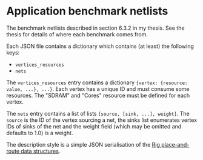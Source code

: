Application benchmark netlists
==============================

The benchmark netlists described in section 6.3.2 in my thesis. See the thesis
for details of where each benchmark comes from.

Each JSON file contains a dictionary which contains (at least) the following
keys:

* `vertices_resources`
* `nets`

The `vertices_resources` entry contains a dictionary `{vertex: {resource: value,
...}, ...}`. Each vertex has a unique ID and must consume some resources. The
"SDRAM" and "Cores" resource must be defined for each vertex.

The `nets` entry contains a list of lists `[source, [sink, ...], weight]`. The
`source` is the ID of the vertex sourcing a net, the sinks list enumerates
vertex IDs of sinks of the net and the weight field (which may be omitted and
defaults to 1.0) is a weight.

The description style is a simple JSON serialisation of the [Rig place-and-route
data structures](http://rig.readthedocs.io/en/stable/place_and_route.html).
